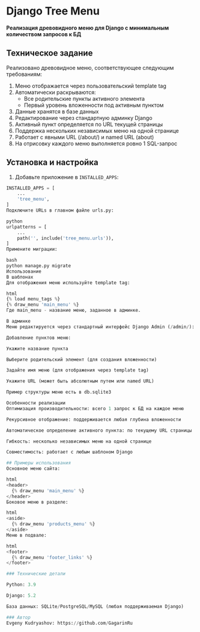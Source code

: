# Django Tree Menu

**Реализация древовидного меню для Django с минимальным количеством запросов к БД**

## Техническое задание

Реализовано древовидное меню, соответствующее следующим требованиям:

1. Меню отображается через пользовательский template tag
2. Автоматически раскрываются:
   - Все родительские пункты активного элемента
   - Первый уровень вложенности под активным пунктом
3. Данные хранятся в базе данных
4. Редактирование через стандартную админку Django
5. Активный пункт определяется по URL текущей страницы
6. Поддержка нескольких независимых меню на одной странице
7. Работает с явными URL (/about/) и named URL (about)
8. На отрисовку каждого меню выполняется ровно 1 SQL-запрос

## Установка и настройка

1. Добавьте приложение в `INSTALLED_APPS`:

```python
INSTALLED_APPS = [
    ...
    'tree_menu',
]
Подключите URLs в главном файле urls.py:

python
urlpatterns = [
    ...
    path('', include('tree_menu.urls')),
]
Примените миграции:

bash
python manage.py migrate
Использование
В шаблонах
Для отображения меню используйте template tag:

html
{% load menu_tags %}
{% draw_menu 'main_menu' %}
Где main_menu - название меню, заданное в админке.

В админке
Меню редактируется через стандартный интерфейс Django Admin (/admin/):

Добавление пунктов меню:

Укажите название пункта

Выберите родительский элемент (для создания вложенности)

Задайте имя меню (для отображения через template tag)

Укажите URL (может быть абсолютным путем или named URL)

Пример структуры меню есть в db.sqlite3

Особенности реализации
Оптимизация производительности: всего 1 запрос к БД на каждое меню

Рекурсивное отображение: поддерживается любая глубина вложенности

Автоматическое определение активного пункта: по текущему URL страницы

Гибкость: несколько независимых меню на одной странице

Совместимость: работает с любым шаблоном Django

## Примеры использования
Основное меню сайта:

html
<header>
  {% draw_menu 'main_menu' %}
</header>
Боковое меню в разделе:

html
<aside>
  {% draw_menu 'products_menu' %}
</aside>
Меню в подвале:

html
<footer>
  {% draw_menu 'footer_links' %}
</footer>

### Технические детали

Python: 3.9

Django: 5.2

База данных: SQLite/PostgreSQL/MySQL (любая поддерживаемая Django)

### Автор
Evgeny Kudryashov: https://github.com/GagarinRu